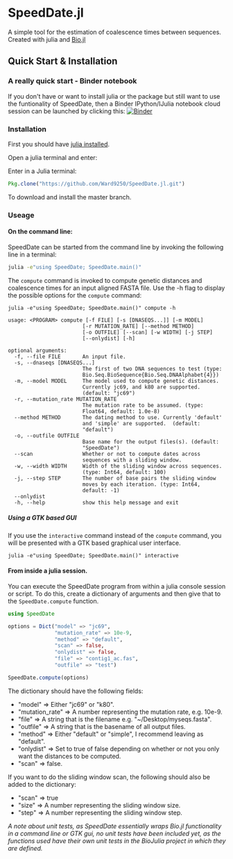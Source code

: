 # SpeedDate.jl

A simple tool for the estimation of coalescence times between sequences.
Created with julia and [Bio.jl](https://github.com/BioJulia/Bio.jl)

## Quick Start & Installation

### A really quick start - Binder notebook

If you don't have or want to install julia or the package but still want to use
the funtionality of SpeedDate, then a Binder IPython/IJulia notebook cloud
session can be launched by clicking this: [![Binder](http://mybinder.org/badge.svg)](http://mybinder.org:/repo/ward9250/sd_binder)

### Installation

First you should have [julia installed](https://github.com/JuliaLang/julia).

Open a julia terminal and enter:

Enter in a Julia terminal:
```julia
Pkg.clone("https://github.com/Ward9250/SpeedDate.jl.git")
```
To download and install the master branch.

### Useage

#### On the command line:

SpeedDate can be started from the command line by invoking the following line in
a terminal:

```sh
julia -e"using SpeedDate; SpeedDate.main()"
```

The `compute` command is invoked to compute genetic distances and coalescence times
for an input aligned FASTA file. Use the -h flag to display the possible options
for the `compute` command:

```
julia -e"using SpeedDate; SpeedDate.main()" compute -h

usage: <PROGRAM> compute [-f FILE] [-s [DNASEQS...]] [-m MODEL]
                        [-r MUTATION_RATE] [--method METHOD]
                        [-o OUTFILE] [--scan] [-w WIDTH] [-j STEP]
                        [--onlydist] [-h]

optional arguments:
  -f, --file FILE       An input file.
  -s, --dnaseqs [DNASEQS...]
                        The first of two DNA sequences to test (type:
                        Bio.Seq.BioSequence{Bio.Seq.DNAAlphabet{4}})
  -m, --model MODEL     The model used to compute genetic distances.
                        Currently jc69, and k80 are supported.
                        (default: "jc69")
  -r, --mutation_rate MUTATION_RATE
                        The mutation rate to be assumed. (type:
                        Float64, default: 1.0e-8)
  --method METHOD       The dating method to use. Currently 'default'
                        and 'simple' are supported.  (default:
                        "default")
  -o, --outfile OUTFILE
                        Base name for the output files(s). (default:
                        "SpeedDate")
  --scan                Whether or not to compute dates across
                        sequences with a sliding window.
  -w, --width WIDTH     Width of the sliding window across sequences.
                        (type: Int64, default: 100)
  -j, --step STEP       The number of base pairs the sliding window
                        moves by each iteration. (type: Int64,
                        default: -1)
  --onlydist
  -h, --help            show this help message and exit
```

##### Using a GTK based GUI

If you use the `interactive` command instead of the `compute` command, you will
be presented with a GTK based graphical user interface.

```
julia -e"using SpeedDate; SpeedDate.main()" interactive
```

#### From inside a julia session.
You can execute the SpeedDate program from within a julia console session or
script. To do this, create a dictionary of arguments and then give that to the
`SpeedDate.compute` function.

```julia
using SpeedDate

options = Dict("model" => "jc69",
               "mutation_rate" => 10e-9,
               "method" => "default",
               "scan" => false,
               "onlydist" => false,
               "file" => "contig1_ac.fas",
               "outfile" => "test")

SpeedDate.compute(options)
```

The dictionary should have the following fields:

- "model" => Either "jc69" or "k80".
- "mutation_rate" => A number representing the mutation rate, e.g. 10e-9.
- "file" => A string that is the filename e.g. "~/Desktop/myseqs.fasta".
- "outfile" => A string that is the basename of all output files.
- "method" => Either "default" or "simple", I recommend leaving as "default".
- "onlydist" => Set to true of false depending on whether or not you only want the distances to be computed.
- "scan" => false.

If you want to do the sliding window scan, the following should also be added to
the dictionary:

- "scan" => true
- "size" => A number representing the sliding window size.
- "step" => A number representing the sliding window step.

_A note about unit tests, as SpeedDate essentially wraps Bio.jl functionality in a command line or GTK gui, no unit tests have been included yet, as the functions used have their own unit tests in the BioJulia project in which they are defined._
